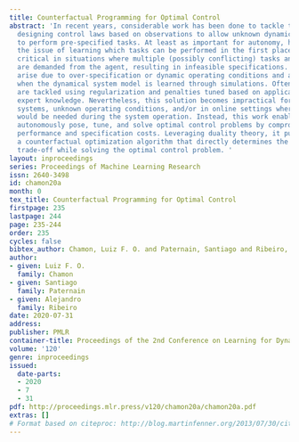 ```yaml
---
title: Counterfactual Programming for Optimal Control
abstract: 'In recent years, considerable work has been done to tackle the issue of
  designing control laws based on observations to allow unknown dynamical systems
  to perform pre-specified tasks. At least as important for autonomy, however, is
  the issue of learning which tasks can be performed in the first place. This is particularly
  critical in situations where multiple (possibly conflicting) tasks and requirements
  are demanded from the agent, resulting in infeasible specifications. Such situations
  arise due to over-specification or dynamic operating conditions and are only aggravated
  when the dynamical system model is learned through simulations. Often, these issues
  are tackled using regularization and penalties tuned based on application-specific
  expert knowledge. Nevertheless, this solution becomes impractical for large-scale
  systems, unknown operating conditions, and/or in online settings where expert input
  would be needed during the system operation. Instead, this work enables agents to
  autonomously pose, tune, and solve optimal control problems by compromising between
  performance and specification costs. Leveraging duality theory, it puts forward
  a counterfactual optimization algorithm that directly determines the specification
  trade-off while solving the optimal control problem. '
layout: inproceedings
series: Proceedings of Machine Learning Research
issn: 2640-3498
id: chamon20a
month: 0
tex_title: Counterfactual Programming for Optimal Control
firstpage: 235
lastpage: 244
page: 235-244
order: 235
cycles: false
bibtex_author: Chamon, Luiz F. O. and Paternain, Santiago and Ribeiro, Alejandro
author:
- given: Luiz F. O.
  family: Chamon
- given: Santiago
  family: Paternain
- given: Alejandro
  family: Ribeiro
date: 2020-07-31
address: 
publisher: PMLR
container-title: Proceedings of the 2nd Conference on Learning for Dynamics and Control
volume: '120'
genre: inproceedings
issued:
  date-parts:
  - 2020
  - 7
  - 31
pdf: http://proceedings.mlr.press/v120/chamon20a/chamon20a.pdf
extras: []
# Format based on citeproc: http://blog.martinfenner.org/2013/07/30/citeproc-yaml-for-bibliographies/
---
```

